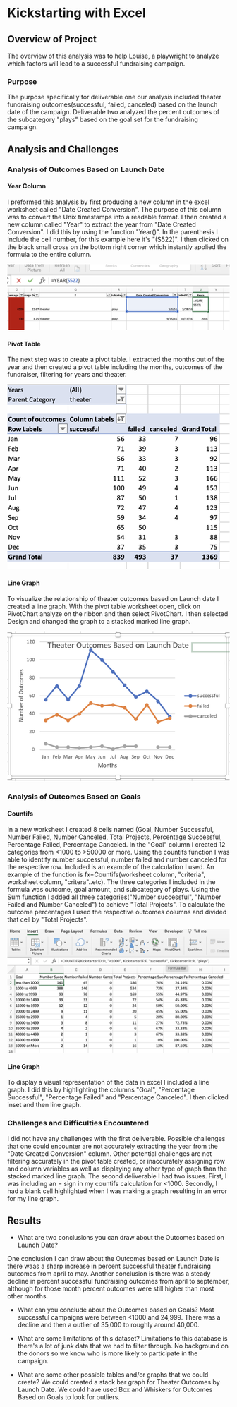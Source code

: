 # Kickstarting with Excel

## Overview of Project
The overview of this analysis was to help Louise, a playwright to analyze which factors will lead to a successful fundraising campaign. 
 
 ### Purpose
The purpose specifically for deliverable one our analysis included theater fundraising outcomes(successful, failed, canceled) based on the launch date of the campaign. Deliverable two analyzed the percent outcomes of the subcategory "plays" based on the goal set for the fundraising campaign. 
 
 ## Analysis and Challenges 

### Analysis of Outcomes Based on Launch Date

#### Year Column 
I preformed this analysis  by first producing a new column in the excel worksheet called "Date Created Conversion". The purpose of this column was to convert the Unix timestamps into a readable format. I then created a new column called "Year" to extract the year from "Date Created Conversion". I did this by using the function "Year()". In the parenthesis I include the cell number, for this example here it's "(S522)". I then clicked on the black small cross on the bottom right corner which instantly applied the formula to the entire column.  
 
 ![Year formula](Yearformula.png)  
 
#### Pivot Table  
 
 The next step was to create a pivot table. I extracted the months out of the year and then created a pivot table including the months, outcomes of the fundraiser, filtering for years and theater.  
  
 ![Pivot Table](Pivottable1.png)  
 
 #### Line Graph  
  
 To visualize the relationship of theater outcomes based on Launch date I created a line graph. With the pivot table worksheet open, click on PivotChart analyze on the ribbon and then select PivotChart. I then selected Design and changed the graph to a stacked marked line graph. 
  
  ![Theater Outcomes Line Graph](Theateroutcomes1.png)  
        
### Analysis of Outcomes Based on Goals 
   
   #### Countifs
 In a new worksheet I created 8 cells named (Goal, Number Successful, Number Failed, Number Canceled, Total Projects, Percentage Successful, Percentage Failed, Percentage Canceled. In the "Goal" column I created 12 categories from <1000 to >50000 or more. Using the countifs function I was able to identify number successful, number failed and number canceled for the respective row. Included is an example of the calculation I used. An example of the function is fx=Countifs(worksheet column, "criteria", worksheet column, "critera"..etc). The three categories I included in the formula was outcome, goal amount, and subcategory of plays. Using the Sum function I added all three categories("Number successful", "Number Failed and Number Canceled") to achieve "Total Projects". To calculate the outcome percentages I used the respective outcomes columns and divided that cell by "Total Projects". 
  
 ![Countif Example](Countifs.png)  
 
 #### Line Graph 
 To display a visual representation of the data in excel I included a line graph. I did this by highlighting the columns "Goal", "Percentage Successful", "Percentage Failed" and "Percentage Canceled". I then clicked inset and then line graph.  
 

### Challenges and Difficulties Encountered 
 
 I did not have any challenges with the first deliverable. Possible challenges that one could encounter are not accurately extracting the year from the "Date Created Conversion" column. Other potential challenges are not filtering accurately in the pivot table created, or inaccurately assigning row and column variables as well as displaying any other type of graph than the stacked marked line graph. The second deliverable I had two issues. First, I was including an = sign in my countifs calculation for <1000. Secondly, I had a blank cell highlighted when I was making a graph resulting in an error for my line graph. 

## Results

- What are two conclusions you can draw about the Outcomes based on Launch Date? 
 
 One conclusion I can draw about the Outcomes based on Launch Date is there waas a sharp increase in percent successful theater fundraising outcomes from april to may. Another conclusion is there was a steady decline in percent successful fundraising outcomes from april to september, although for those month percent outcomes were still higher than most other months. 

- What can you conclude about the Outcomes based on Goals?
Most successful campaigns were between <1000 and 24,999. There was a decline and then a outlier of 35,000 to roughly around 40,000.  

- What are some limitations of this dataset?
 Limitations to this database is there's a lot of junk data that we had to filter through. No background on the donors so we know who is more likely to participate in the campaign.  
 
- What are some other possible tables and/or graphs that we could create? 
 We could created a stack bar graph for Theater Outcomes by Launch Date. We could have used Box and Whiskers for Outcomes Based on Goals to look for outliers. 
